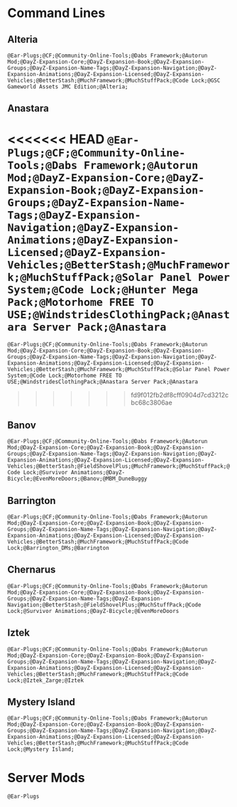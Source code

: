 # Command Lines

## Alteria

`@Ear-Plugs;@CF;@Community-Online-Tools;@Dabs Framework;@Autorun Mod;@DayZ-Expansion-Core;@DayZ-Expansion-Book;@DayZ-Expansion-Groups;@DayZ-Expansion-Name-Tags;@DayZ-Expansion-Navigation;@DayZ-Expansion-Animations;@DayZ-Expansion-Licensed;@DayZ-Expansion-Vehicles;@BetterStash;@MuchFramework;@MuchStuffPack;@Code Lock;@GSC Gameworld Assets JMC Edition;@Alteria;`

## Anastara

<<<<<<< HEAD
`@Ear-Plugs;@CF;@Community-Online-Tools;@Dabs Framework;@Autorun Mod;@DayZ-Expansion-Core;@DayZ-Expansion-Book;@DayZ-Expansion-Groups;@DayZ-Expansion-Name-Tags;@DayZ-Expansion-Navigation;@DayZ-Expansion-Animations;@DayZ-Expansion-Licensed;@DayZ-Expansion-Vehicles;@BetterStash;@MuchFramework;@MuchStuffPack;@Solar Panel Power System;@Code Lock;@Hunter Mega Pack;@Motorhome FREE TO USE;@WindstridesClothingPack;@Anastara Server Pack;@Anastara`
=======
`@Ear-Plugs;@CF;@Community-Online-Tools;@Dabs Framework;@Autorun Mod;@DayZ-Expansion-Core;@DayZ-Expansion-Book;@DayZ-Expansion-Groups;@DayZ-Expansion-Name-Tags;@DayZ-Expansion-Navigation;@DayZ-Expansion-Animations;@DayZ-Expansion-Licensed;@DayZ-Expansion-Vehicles;@BetterStash;@MuchFramework;@MuchStuffPack;@Solar Panel Power System;@Code Lock;@Motorhome FREE TO USE;@WindstridesClothingPack;@Anastara Server Pack;@Anastara`
>>>>>>> fd9f012fb2df8cff0904d7cd3212cbc68c3806ae

## Banov

`@Ear-Plugs;@CF;@Community-Online-Tools;@Dabs Framework;@Autorun Mod;@DayZ-Expansion-Core;@DayZ-Expansion-Book;@DayZ-Expansion-Groups;@DayZ-Expansion-Name-Tags;@DayZ-Expansion-Navigation;@DayZ-Expansion-Animations;@DayZ-Expansion-Licensed;@DayZ-Expansion-Vehicles;@BetterStash;@FieldShovelPlus;@MuchFramework;@MuchStuffPack;@Code Lock;@Survivor Animations;@DayZ-Bicycle;@EvenMoreDoors;@Banov;@MBM_DuneBuggy`

## Barrington

`@Ear-Plugs;@CF;@Community-Online-Tools;@Dabs Framework;@Autorun Mod;@DayZ-Expansion-Core;@DayZ-Expansion-Book;@DayZ-Expansion-Groups;@DayZ-Expansion-Name-Tags;@DayZ-Expansion-Navigation;@DayZ-Expansion-Animations;@DayZ-Expansion-Licensed;@DayZ-Expansion-Vehicles;@BetterStash;@MuchFramework;@MuchStuffPack;@Code Lock;@Barrington_DMs;@Barrington`

## Chernarus

`@Ear-Plugs;@CF;@Community-Online-Tools;@Dabs Framework;@Autorun Mod;@DayZ-Expansion-Core;@DayZ-Expansion-Book;@DayZ-Expansion-Groups;@DayZ-Expansion-Name-Tags;@DayZ-Expansion-Navigation;@BetterStash;@FieldShovelPlus;@MuchStuffPack;@Code Lock;@Survivor Animations;@DayZ-Bicycle;@EvenMoreDoors`

## Iztek

`@Ear-Plugs;@CF;@Community-Online-Tools;@Dabs Framework;@Autorun Mod;@DayZ-Expansion-Core;@DayZ-Expansion-Book;@DayZ-Expansion-Groups;@DayZ-Expansion-Name-Tags;@DayZ-Expansion-Navigation;@DayZ-Expansion-Animations;@DayZ-Expansion-Licensed;@DayZ-Expansion-Vehicles;@BetterStash;@MuchFramework;@MuchStuffPack;@Code Lock;@Iztek_Zarge;@Iztek`

## Mystery Island

`@Ear-Plugs;@CF;@Community-Online-Tools;@Dabs Framework;@Autorun Mod;@DayZ-Expansion-Core;@DayZ-Expansion-Book;@DayZ-Expansion-Groups;@DayZ-Expansion-Name-Tags;@DayZ-Expansion-Navigation;@DayZ-Expansion-Animations;@DayZ-Expansion-Licensed;@DayZ-Expansion-Vehicles;@BetterStash;@MuchFramework;@MuchStuffPack;@Code Lock;@Mystery Island;`

# Server Mods

`@Ear-Plugs`
